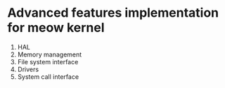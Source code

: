 # Advanced features implementation for meow kernel

1. HAL
2. Memory management
3. File system interface
4. Drivers
4. System call interface

